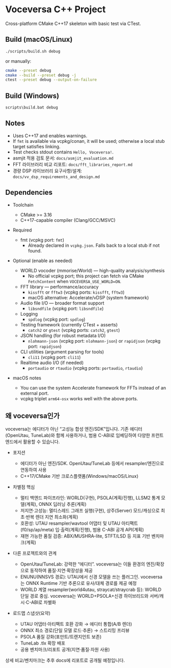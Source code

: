 # Voceversa C++ Project

Cross-platform CMake C++17 skeleton with basic test via CTest.

## Build (macOS/Linux)

```bash
./scripts/build.sh debug
```

or manually:

```bash
cmake --preset debug
cmake --build --preset debug -j
ctest --preset debug --output-on-failure
```

## Build (Windows)

```bat
scripts\build.bat debug
```

## Notes

- Uses C++17 and enables warnings.
- If `fmt` is available via vcpkg/conan, it will be used; otherwise a local stub target satisfies linking.
- Test checks stdout contains `Hello, Voceversa!`.
- asmjit 적용 검토 문서: `docs/asmjit_evaluation.md`
- FFT 라이브러리 비교 리포트: `docs/fft_libraries_report.md`
- 경량 DSP 라이브러리 요구사항/설계: `docs/vv_dsp_requirements_and_design.md`

## Dependencies

- Toolchain
  - CMake >= 3.16
  - C++17-capable compiler (Clang/GCC/MSVC)

- Required
  - fmt (vcpkg port: `fmt`)
    - Already declared in `vcpkg.json`. Falls back to a local stub if not found.

- Optional (enable as needed)
  - WORLD vocoder (mmorise/World) — high-quality analysis/synthesis
    - No official vcpkg port; this project can fetch via CMake `FetchContent` when `VOCEVERSA_USE_WORLD=ON`.
  - FFT library — performance/accuracy
    - `kissfft` or `fftw3` (vcpkg ports: `kissfft`, `fftw3`)
    - macOS alternative: Accelerate/vDSP (system framework)
  - Audio file I/O — broader format support
    - `libsndfile` (vcpkg port: `libsndfile`)
  - Logging
    - `spdlog` (vcpkg port: `spdlog`)
  - Testing framework (currently CTest + asserts)
    - `catch2` or `gtest` (vcpkg ports: `catch2`, `gtest`)
  - JSON handling (for robust metadata I/O)
    - `nlohmann-json` (vcpkg port: `nlohmann-json`) or `rapidjson` (vcpkg port: `rapidjson`)
  - CLI utilities (argument parsing for tools)
    - `cli11` (vcpkg port: `cli11`)
  - Realtime audio I/O (if needed)
    - `portaudio` or `rtaudio` (vcpkg ports: `portaudio`, `rtaudio`)

- macOS notes
  - You can use the system Accelerate framework for FFTs instead of an external port.
  - vcpkg triplet `arm64-osx` works well with the above ports.

## 왜 voceversa인가

voceversa는 에디터가 아닌 “고성능 합성 엔진/SDK”입니다. 기존 에디터(OpenUtau, TuneLab)와 함께 사용하거나, 범용 C-ABI로 임베딩하여 다양한 프런트엔드에서 활용할 수 있습니다.

- 포지션
  - 에디터가 아닌 엔진/SDK. OpenUtau/TuneLab 등에서 resampler/엔진으로 연동하여 사용
  - C++17/CMake 기반 크로스플랫폼(Windows/macOS/Linux)

- 차별점 핵심
  - 멀티 백엔드 파이프라인: WORLD(구현), PSOLA(계획/진행), LLSM2 통계 모델(계획), ONNX 딥러닝 추론(계획)
  - 저지연·고성능: 멀티스레드 그래프 실행(구현), 상주(Server) 모드/캐싱으로 최초·반복 렌더 지연 최소화(계획)
  - 호환성: UTAU resampler/wavtool 어댑터 및 UTAU 아티팩트(f0/sp/ap/meta) 입·출력(계획/진행), 범용 C-ABI 공개 API(계획)
  - 재현 가능한 품질 검증: ABX/MUSHRA-lite, STFT/LSD 등 지표 기반 벤치마크(계획)

- 다른 프로젝트와의 관계
  - OpenUtau/TuneLab: 강력한 “에디터”. voceversa는 이들 환경의 엔진/확장으로 동작하여 품질·지연·확장성을 제공
  - ENUNU(NNSVS 경로): UTAU에서 신경 모델을 쓰는 플러그인. voceversa는 ONNX Runtime 기반 추론으로 유사/대체 경로를 제공 예정
  - WORLD 계열 resampler(world4utau, straycat/straycrab 등): WORLD 단일 경로 중심. voceversa는 WORLD+PSOLA+신경 하이브리드와 서버/캐시·C-ABI로 차별화

- 로드맵 스냅샷(요약)
  - UTAU 어댑터·아티팩트 호환 강화 → 에디터 통합(A/B 렌더)
  - ONNX 최소 경로(단일 모델 로드·추론) → 스트리밍 프리뷰
  - PSOLA 품질 강화(포만트/트랜지언트 보존)
  - TuneLab .tlx 확장 배포
  - 공용 벤치마크/리포트 공개(지연·품질·자원 사용)

상세 비교/벤치마크는 추후 docs에 리포트로 공개될 예정입니다.
